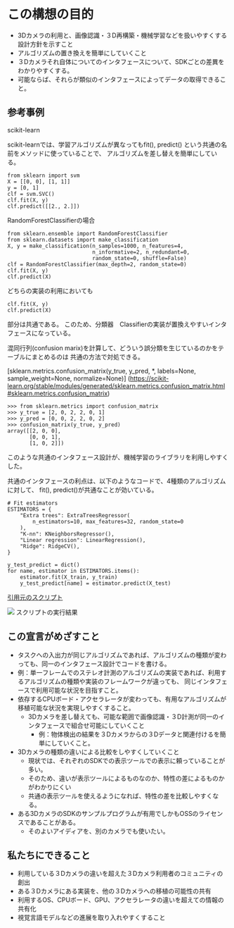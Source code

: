 # この構想の目的
- 3Dカメラの利用と、画像認識・３D再構築・機械学習などを扱いやすくする設計方針を示すこと
- アルゴリズムの置き換えを簡単にしていくこと
- ３Dカメラそれ自体についてのインタフェースについて、SDKごとの差異をわかりやすくする。
- 可能ならば、それらが類似のインタフェースによってデータの取得できること。

## 参考事例
scikit-learn

scikit-learnでは、学習アルゴリズムが異なってもfit(), predict()
という共通の名前をメソッドに使っていることで、
アルゴリズムを差し替えを簡単にしている。

```.py:
from sklearn import svm
X = [[0, 0], [1, 1]]
y = [0, 1]
clf = svm.SVC()
clf.fit(X, y)
clf.predict([[2., 2.]])
```


RandomForestClassifierの場合

```.py:
from sklearn.ensemble import RandomForestClassifier
from sklearn.datasets import make_classification
X, y = make_classification(n_samples=1000, n_features=4,
                           n_informative=2, n_redundant=0,
                           random_state=0, shuffle=False)
clf = RandomForestClassifier(max_depth=2, random_state=0)
clf.fit(X, y)
clf.predict(X)
```

どちらの実装の利用においても
```commandline
clf.fit(X, y)
clf.predict(X)
```

部分は共通である。
このため、分類器　Classifierの実装が置換えやすいインタフェースになっている。

混同行列(confusion marix)を計算して、どういう誤分類を生じているのかをテーブルにまとめるのは
共通の方法で対処できる。

[sklearn.metrics.confusion_matrix(y_true, y_pred, *, labels=None, sample_weight=None, normalize=None)]
(https://scikit-learn.org/stable/modules/generated/sklearn.metrics.confusion_matrix.html#sklearn.metrics.confusion_matrix)

```.py:
>>> from sklearn.metrics import confusion_matrix
>>> y_true = [2, 0, 2, 2, 0, 1]
>>> y_pred = [0, 0, 2, 2, 0, 2]
>>> confusion_matrix(y_true, y_pred)
array([[2, 0, 0],
       [0, 0, 1],
       [1, 0, 2]])
```

このような共通のインタフェース設計が、機械学習のライブラリを利用しやすくした。

共通のインタフェースの利点は、以下のようなコードで、4種類のアルゴリズムに対して、
fit(), predict()が共通なことが効いている。

```.py:
# Fit estimators
ESTIMATORS = {
    "Extra trees": ExtraTreesRegressor(
        n_estimators=10, max_features=32, random_state=0
    ),
    "K-nn": KNeighborsRegressor(),
    "Linear regression": LinearRegression(),
    "Ridge": RidgeCV(),
}

y_test_predict = dict()
for name, estimator in ESTIMATORS.items():
    estimator.fit(X_train, y_train)
    y_test_predict[name] = estimator.predict(X_test)
```

[引用元のスクリプト](https://scikit-learn.org/stable/auto_examples/miscellaneous/plot_multioutput_face_completion.html#sphx-glr-auto-examples-miscellaneous-plot-multioutput-face-completion-py)

![](https://scikit-learn.org/stable/_images/sphx_glr_plot_multioutput_face_completion_001.png)
スクリプトの実行結果



## この宣言がめざすこと
- タスクへの入出力が同じアルゴリズムであれば、アルゴリズムの種類が変わっても、同一のインタフェース設計でコードを書ける。
- 例：単一フレームでのステレオ計測のアルゴリズムの実装であれば、利用するアルゴリズムの種類や実装のフレームワークが違っても、 同じインタフェースで利用可能な状況を目指すこと。
- 依存するCPUボード・アクセラレータが変わっても、有用なアルゴリズムが移植可能な状況を実現しやすくすること。
  - 3Dカメラを差し替えても、可能な範囲で画像認識・３D計測が同一のインタフェースで組合せ可能にしていくこと
    - 例：物体検出の結果を３Dカメラからの３Dデータと関連付けるを簡単にしていくこと。
- 3Dカメラの種類の違いによる比較をしやすくしていくこと
  - 現状では、それぞれのSDKでの表示ツールでの表示に頼っていることが多い。
  - そのため、違いが表示ツールによるものなのか、特性の差によるものかがわかりにくい
  - 共通の表示ツールを使えるようになれば、特性の差を比較しやすくなる。
- ある3DカメラのSDKのサンプルプログラムが有用でしかもOSSのライセンスであることがある。
  - そのよいアイディアを、別のカメラでも使いたい。

## 私たちにできること
- 利用している３Dカメラの違いを超えた３Dカメラ利用者のコミュニティの創出
- ある３Dカメラにある実装を、他の３Dカメラへの移植の可能性の共有
- 利用するOS、CPUボード、GPU、アクセラレータの違いを超えての情報の共有化
- 視覚言語モデルなどの進展を取り入れやすくすること
